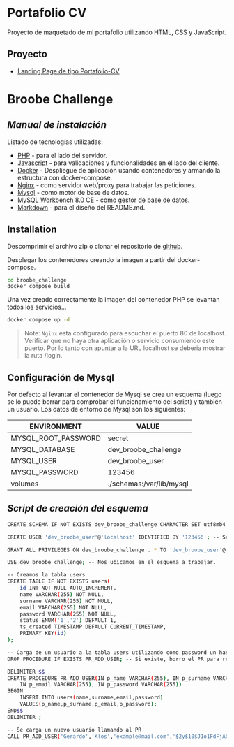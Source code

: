 # Portafolio CV

Proyecto de maquetado de mi portafolio utilizando HTML, CSS y JavaScript.

## Proyecto

- [Landing Page de tipo Portafolio-CV](https://Laerh.github.io/portafolio-cv/assets/hero-image-home.jpg)

# Broobe Challenge
## _Manual de instalación_

Listado de tecnologías utilizadas:

- [PHP](https://www.php.net) - para el lado del servidor.
- [Javascript](https://developer.mozilla.org/es/docs/Web/JavaScript) - para validaciones y funcionalidades en el lado del cliente.
- [Docker](https://www.docker.com/) - Despliegue de aplicación usando contenedores y armando la estructura con docker-compose.
- [Nginx](https://www.nginx.com/) - como servidor web/proxy para trabajar las peticiones.
- [Mysql](https://www.mysql.com/) - como motor de base de datos.
- [MySQL Workbench 8.0 CE](https://www.mysql.com/products/workbench/) - como gestor de base de datos.
- [Markdown](https://markdown.es/) - para el diseño del README.md.

## Installation

Descomprimir el archivo zip o clonar el repositorio de [github](https://github.com/gdklos/broobe_challenge.git).

Desplegar los contenedores creando la imagen a partir del docker-compose.

```sh
cd broobe_challenge
docker compose build
```

Una vez creado correctamente la imagen del contenedor PHP se levantan todos los servicios...

```sh
docker compose up -d
```

> Note: `Nginx` esta configurado para escuchar el puerto 80 de localhost. Verificar que no haya otra aplicación o servicio consumiendo este puerto. Por lo tanto con apuntar a la URL localhost se deberia mostrar la ruta /login.

## Configuración de Mysql

Por defecto al levantar el contenedor de Mysql se crea un esquema (luego se lo puede borrar para comprobar el funcionamiento del script) y también un usuario. Los datos de entorno de Mysql son los siguientes:


| ENVIRONMENT | VALUE |
| ------ | ------ |
| MYSQL_ROOT_PASSWORD | secret |
| MYSQL_DATABASE | dev_broobe_challenge |
| MYSQL_USER | dev_broobe_user |
| MYSQL_PASSWORD | 123456 |
| volumes | ./schemas:/var/lib/mysql |

## _Script de creación del esquema_

```sh
CREATE SCHEMA IF NOT EXISTS dev_broobe_challenge CHARACTER SET utf8mb4 COLLATE utf8mb4_bin; -- Se crea la base de datos con el conjunto de caracteres UTF-8, si ya existe el nombre da un warning.

CREATE USER 'dev_broobe_user'@'localhost' IDENTIFIED BY '123456'; -- Se crea un nuevo usuario para utilizar este esquema.

GRANT ALL PRIVILEGES ON dev_broobe_challenge . * TO 'dev_broobe_user'@'localhost'; -- Se le brinda permisos al usuario para este esquema.

USE dev_broobe_challenge; -- Nos ubicamos en el esquema a trabajar.

-- Creamos la tabla users
CREATE TABLE IF NOT EXISTS users(
	id INT NOT NULL AUTO_INCREMENT,
    name VARCHAR(255) NOT NULL,
    surname VARCHAR(255) NOT NULL,
    email VARCHAR(255) NOT NULL,
    password VARCHAR(255) NOT NULL,
    status ENUM('1','2') DEFAULT 1,
    ts_created TIMESTAMP DEFAULT CURRENT_TIMESTAMP,
    PRIMARY KEY(id)
);

-- Carga de un usuario a la tabla users utilizando como password un hash bcrypt
DROP PROCEDURE IF EXISTS PR_ADD_USER; -- Si existe, borro el PR para reemplazarlo.

DELIMITER $$
CREATE PROCEDURE PR_ADD_USER(IN p_name VARCHAR(255), IN p_surname VARCHAR(255),
	IN p_email VARCHAR(255), IN p_password VARCHAR(255))
BEGIN
    INSERT INTO users(name,surname,email,password)
    VALUES(p_name,p_surname,p_email,p_password);
END$$
DELIMITER ;

-- Se carga un nuevo usuario llamando al PR
CALL PR_ADD_USER('Gerardo','Klos','example@mail.com','$2y$10$J1o1FdFjACum1HwBP2aELOOAkFclDzZBis.DiNmEXxTb0M5b4MkXe'); -- qwe123ASD
```